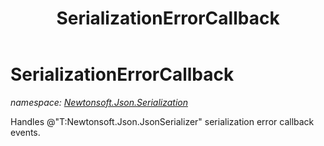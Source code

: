 ﻿---
title: SerializationErrorCallback
---

# SerializationErrorCallback
_namespace: [Newtonsoft.Json.Serialization](N-Newtonsoft.Json.Serialization.html)_

Handles @"T:Newtonsoft.Json.JsonSerializer" serialization error callback events.




